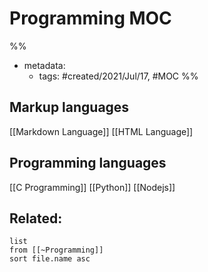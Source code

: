 ---
---

# Programming MOC

%% 
- metadata:
	- tags: #created/2021/Jul/17, #MOC 
%%

## Markup languages
[[Markdown Language]]
[[HTML Language]]

## Programming languages
[[C Programming]]
[[Python]]
[[Nodejs]]

## Related:
```dataview
list
from [[~Programming]]
sort file.name asc
```